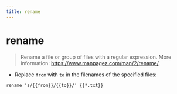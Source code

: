 ```yaml
---
title: rename
---
```

# rename

> Rename a file or group of files with a regular expression.
> More information: <https://www.manpagez.com/man/2/rename/>.

- Replace `from` with `to` in the filenames of the specified files:

`rename 's/{{from}}/{{to}}/' {{*.txt}}`
